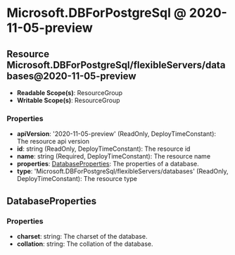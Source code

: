 # Microsoft.DBForPostgreSql @ 2020-11-05-preview

## Resource Microsoft.DBForPostgreSql/flexibleServers/databases@2020-11-05-preview
* **Readable Scope(s)**: ResourceGroup
* **Writable Scope(s)**: ResourceGroup
### Properties
* **apiVersion**: '2020-11-05-preview' (ReadOnly, DeployTimeConstant): The resource api version
* **id**: string (ReadOnly, DeployTimeConstant): The resource id
* **name**: string (Required, DeployTimeConstant): The resource name
* **properties**: [DatabaseProperties](#databaseproperties): The properties of a database.
* **type**: 'Microsoft.DBForPostgreSql/flexibleServers/databases' (ReadOnly, DeployTimeConstant): The resource type

## DatabaseProperties
### Properties
* **charset**: string: The charset of the database.
* **collation**: string: The collation of the database.


